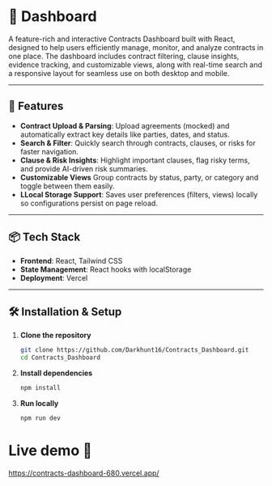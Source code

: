 # 📝 Dashboard

A feature-rich and interactive Contracts Dashboard built with React, designed to help users efficiently manage, monitor, and analyze contracts in one place. The dashboard includes contract filtering, clause insights, evidence tracking, and customizable views, along with real-time search and a responsive layout for seamless use on both desktop and mobile.

---

## 🚀 Features

- **Contract Upload & Parsing**: Upload agreements (mocked) and automatically extract key details like parties, dates, and status.
- **Search & Filter**: Quickly search through contracts, clauses, or risks for faster navigation.
- **Clause & Risk Insights**: Highlight important clauses, flag risky terms, and provide AI-driven risk summaries.
- **Customizable Views** Group contracts by status, party, or category and toggle between them easily.
- **LLocal Storage Support**: Saves user preferences (filters, views) locally so configurations persist on page reload.

---

## 📦 Tech Stack

- **Frontend**: React, Tailwind CSS
- **State Management**: React hooks with localStorage
- **Deployment**: Vercel

---

## 🛠️ Installation & Setup

1. **Clone the repository**
   ```bash
   git clone https://github.com/Darkhunt16/Contracts_Dashboard.git
   cd Contracts_Dashboard

2. **Install dependencies**
   ```bash
   npm install

3. **Run locally**
   ```bash
   npm run dev

# Live demo :rocket:
https://contracts-dashboard-680.vercel.app/
